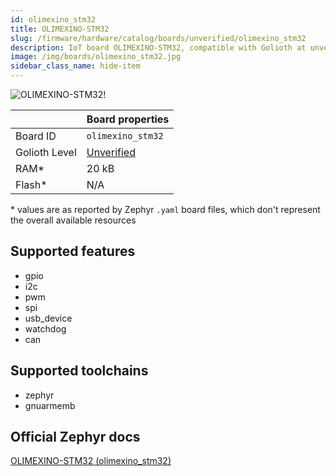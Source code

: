 ```yaml
---
id: olimexino_stm32
title: OLIMEXINO-STM32
slug: /firmware/hardware/catalog/boards/unverified/olimexino_stm32
description: IoT board OLIMEXINO-STM32, compatible with Golioth at unverified level.
image: /img/boards/olimexino_stm32.jpg
sidebar_class_name: hide-item
---
```


[//]: # (This is an auto-generated file, do not edit! Changes to it will be lost upon re-generation)

![OLIMEXINO-STM32!](/img/boards/olimexino_stm32.jpg "OLIMEXINO-STM32")

|                | Board properties     |
| -------------  | -------------------- |
| Board ID       | `olimexino_stm32` |
| Golioth Level  | [Unverified](/firmware/hardware#unverified-boards) |
| RAM*           | 20 kB |
| Flash*         | N/A |

\* values are as reported by Zephyr `.yaml` board files, which don't represent the overall available resources



## Supported features

* gpio
* i2c
* pwm
* spi
* usb_device
* watchdog
* can

## Supported toolchains

* zephyr
* gnuarmemb

## Official Zephyr docs

[OLIMEXINO-STM32 (olimexino_stm32)](https://docs.zephyrproject.org/latest/boards/olimex/olimexino_stm32/doc/index.html)
